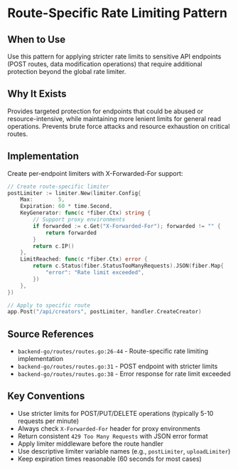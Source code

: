 # Route-Specific Rate Limiting Pattern

## When to Use
Use this pattern for applying stricter rate limits to sensitive API endpoints (POST routes, data modification operations) that require additional protection beyond the global rate limiter.

## Why It Exists
Provides targeted protection for endpoints that could be abused or resource-intensive, while maintaining more lenient limits for general read operations. Prevents brute force attacks and resource exhaustion on critical routes.

## Implementation
Create per-endpoint limiters with X-Forwarded-For support:

```go
// Create route-specific limiter
postLimiter := limiter.New(limiter.Config{
    Max:        5,
    Expiration: 60 * time.Second,
    KeyGenerator: func(c *fiber.Ctx) string {
        // Support proxy environments
        if forwarded := c.Get("X-Forwarded-For"); forwarded != "" {
            return forwarded
        }
        return c.IP()
    },
    LimitReached: func(c *fiber.Ctx) error {
        return c.Status(fiber.StatusTooManyRequests).JSON(fiber.Map{
            "error": "Rate limit exceeded",
        })
    },
})

// Apply to specific route
app.Post("/api/creators", postLimiter, handler.CreateCreator)
```

## Source References
- `backend-go/routes/routes.go:26-44` - Route-specific rate limiting implementation
- `backend-go/routes/routes.go:31` - POST endpoint with stricter limits
- `backend-go/routes/routes.go:38` - Error response for rate limit exceeded

## Key Conventions
- Use stricter limits for POST/PUT/DELETE operations (typically 5-10 requests per minute)
- Always check `X-Forwarded-For` header for proxy environments
- Return consistent `429 Too Many Requests` with JSON error format
- Apply limiter middleware before the route handler
- Use descriptive limiter variable names (e.g., `postLimiter`, `uploadLimiter`)
- Keep expiration times reasonable (60 seconds for most cases)